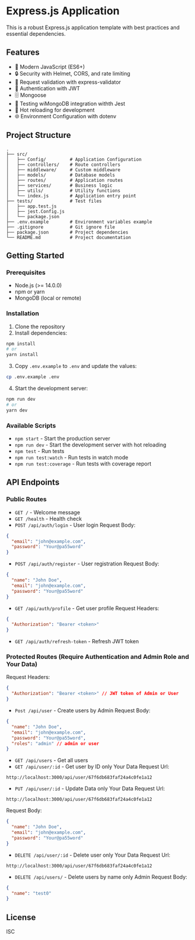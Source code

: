 # Express.js Application

This is a robust Express.js application template with best practices and essential dependencies.

## Features

- 🚀 Modern JavaScript (ES6+)
- 🔒 Security with Helmet, CORS, and rate limiting
- 📝 Request validation with express-validator
- 🔑 Authentication with JWT
- 🗄️  Mongoose
- 🧪 Testing wiMongoDB integration withth Jest
- 🔄 Hot reloading for development
- 🌐 Environment Configuration with dotenv

## Project Structure

```
.
├── src/
│   ├── Config/         # Application Configuration
│   ├── controllers/    # Route controllers
│   ├── middleware/     # Custom middleware
│   ├── models/         # Database models
│   ├── routes/         # Application routes
│   ├── services/       # Business logic
│   ├── utils/          # Utility functions
│   └── index.js        # Application entry point
├── tests/              # Test files
│   ├── app.test.js   
│   ├── jest.Config.js  
│   └── package.json
├── .env.example        # Environment variables example
├── .gitignore          # Git ignore file
├── package.json        # Project dependencies
└── README.md           # Project documentation
```

## Getting Started

### Prerequisites

- Node.js (>= 14.0.0)
- npm or yarn
- MongoDB (local or remote)

### Installation

1. Clone the repository
2. Install dependencies:

```bash
npm install
# or
yarn install
```

3. Copy `.env.example` to `.env` and update the values:

```bash
cp .env.example .env
```

4. Start the development server:

```bash
npm run dev
# or
yarn dev
```

### Available Scripts

- `npm start` - Start the production server
- `npm run dev` - Start the development server with hot reloading
- `npm test` - Run tests
- `npm run test:watch` - Run tests in watch mode
- `npm run test:coverage` - Run tests with coverage report

## API Endpoints

### Public Routes

- `GET /` - Welcome message
- `GET /health` - Health check
- `POST /api/auth/login` - User login
Request Body:

```json
{
  "email": "john@example.com",
  "password": "Your@pa55word"
}
```
- `POST /api/auth/register` - User registration
Request Body:

```json
{
  "name": "John Doe",
  "email": "john@example.com",
  "password": "Your@pa55word"
}
```
- `GET /api/auth/profile` - Get user profile
Request Headers:

```json
{
  "Authorization": "Bearer <token>"
}
```
- `GET /api/auth/refresh-token` - Refresh JWT token



### Protected Routes (Require Authentication and Admin Role and Your Data)
Request Headers:

```json
{
  "Authorization": "Bearer <token>" // JWT token of Admin or User 
}
```

- `Post /api/user` - Create users by Admin
Request Body:

```json
{
  "name": "John Doe",
  "email": "john@example.com",
  "password": "Your@pa55word",
  "roles": "admin" // admin or user
}
```
- `GET /api/users` - Get all users
- `GET /api/user/:id` - Get user by ID only Your Data
Request Url:
```
http://localhost:3000/api/user/67f6db683faf24a4c0fe1a12
```

- `PUT /api/user/:id` - Update Data only Your Data 
Request Url:
```
http://localhost:3000/api/user/67f6db683faf24a4c0fe1a12
```

Request Body:

```json
{
  "name": "John Doe",
  "email": "john@example.com",
  "password": "Your@pa55word"
}
```
- `DELETE /api/user/:id` - Delete user only Your Data
Request Url:
```
http://localhost:3000/api/user/67f6db683faf24a4c0fe1a12
```

- `DELETE /api/users/` - Delete users by name only Admin
Request Body:

```json
{
  "name": "test0"
}
```

## License

ISC